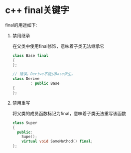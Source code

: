 # c++ final关键字
final的用途如下:
1. 禁用继承

   在父类中使用final修饰，意味着子类无法继承它

   ```c++
   class Base final
   {
   };
    
   // 错误，Derive不能从Base派生。
   class Derive
           : public Base
   {
   };
   ```

2. 禁用重写

   将父类的成员函数标记为final，意味着子类无法重写该函数
   
   ```c++
   class Super
   {
     public:
       Supe();
       virtual void SomeMethod() final;
   };
   ```


